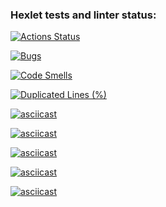 ### Hexlet tests and linter status:
[![Actions Status](https://github.com/olikkks/java-project-61/actions/workflows/hexlet-check.yml/badge.svg)](https://github.com/olikkks/java-project-61/actions)

[![Bugs](https://sonarcloud.io/api/project_badges/measure?project=olikkks_java-project-61&metric=bugs)](https://sonarcloud.io/summary/new_code?id=olikkks_java-project-61)

[![Code Smells](https://sonarcloud.io/api/project_badges/measure?project=olikkks_java-project-61&metric=code_smells)](https://sonarcloud.io/summary/new_code?id=olikkks_java-project-61)

[![Duplicated Lines (%)](https://sonarcloud.io/api/project_badges/measure?project=olikkks_java-project-61&metric=duplicated_lines_density)](https://sonarcloud.io/summary/new_code?id=olikkks_java-project-61)

[![asciicast](https://asciinema.org/a/JjfilBcr9iZtcyAQ2pOu9B594.svg)](https://asciinema.org/a/JjfilBcr9iZtcyAQ2pOu9B594)

[![asciicast](https://asciinema.org/a/QSnVV6TjEj3fte43Fv5Yvikxz.svg)](https://asciinema.org/a/QSnVV6TjEj3fte43Fv5Yvikxz)

[![asciicast](https://asciinema.org/a/5P5jz17MDw1U9CwC1ruTCC6PA.svg)](https://asciinema.org/a/5P5jz17MDw1U9CwC1ruTCC6PA)

[![asciicast](https://asciinema.org/a/Wc7jEjw5ISEgHHvGYEd6Gk0zi.svg)](https://asciinema.org/a/Wc7jEjw5ISEgHHvGYEd6Gk0zi)

[![asciicast](https://asciinema.org/a/JBFdyP0XHsOv20jVLLhvER3kR.svg)](https://asciinema.org/a/JBFdyP0XHsOv20jVLLhvER3kR)
